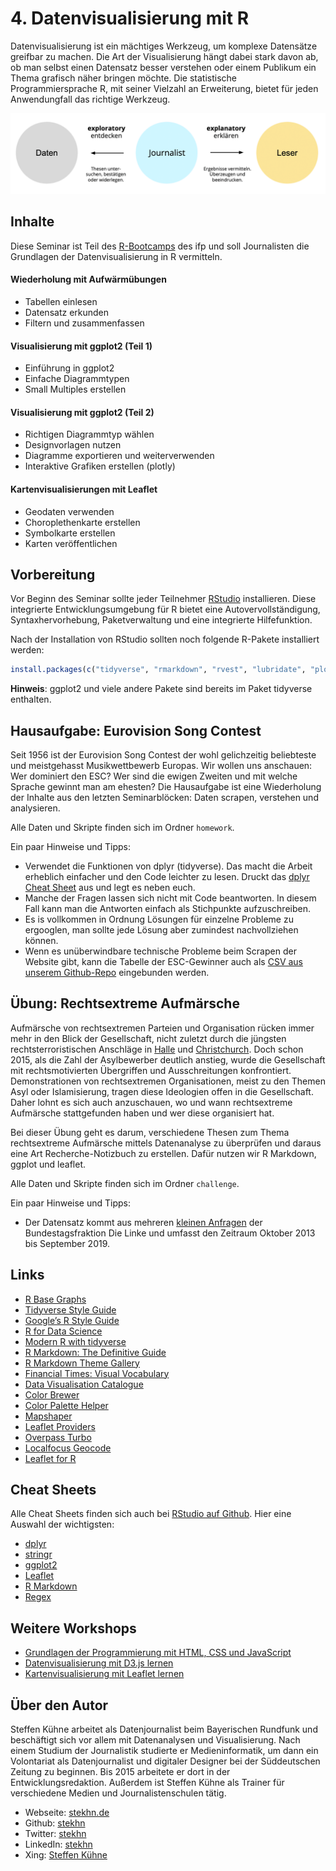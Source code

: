 # 4. Datenvisualisierung mit R

Datenvisualisierung ist ein mächtiges Werkzeug, um komplexe Datensätze greifbar zu machen. Die Art der Visualisierung hängt dabei stark davon ab, ob man selbst einen Datensatz besser verstehen oder einem Publikum ein Thema grafisch näher bringen möchte. Die statistische Programmiersprache R, mit seiner Vielzahl an Erweiterung, bietet für jeden Anwendungfall das richtige Werkzeug.

![Explorative und erklärende Datenvisualisierung](preview.png?raw=true)

## Inhalte

Diese Seminar ist Teil des [R-Bootcamps](https://journalistenschule-ifp.de/seminardetails/950) des ifp und soll Journalisten die Grundlagen der Datenvisualisierung in R vermitteln.

#### Wiederholung mit Aufwärmübungen

- Tabellen einlesen
- Datensatz erkunden
- Filtern und zusammenfassen

#### Visualisierung mit ggplot2 (Teil 1)

- Einführung in ggplot2
- Einfache Diagrammtypen
- Small Multiples erstellen

#### Visualisierung mit ggplot2 (Teil  2)

- Richtigen Diagrammtyp wählen
- Designvorlagen nutzen
- Diagramme exportieren und weiterverwenden
- Interaktive Grafiken erstellen (plotly)

#### Kartenvisualisierungen mit Leaflet

- Geodaten verwenden
- Choroplethenkarte erstellen
- Symbolkarte erstellen
- Karten veröffentlichen

## Vorbereitung

Vor Beginn des Seminar sollte jeder Teilnehmer [RStudio](https://rstudio.com/products/rstudio/download/#download) installieren. Diese integrierte Entwicklungsumgebung für R bietet eine Autovervollständigung, Syntaxhervorhebung, Paketverwaltung und eine integrierte Hilfefunktion.

Nach der Installation von RStudio sollten noch folgende R-Pakete installiert werden:

```r
install.packages(c("tidyverse", "rmarkdown", "rvest", "lubridate", "plotly", "leaflet"))
```

**Hinweis**: ggplot2 und viele andere Pakete sind bereits im Paket tidyverse enthalten.

## Hausaufgabe: Eurovision Song Contest

Seit 1956 ist der Eurovision Song Contest der wohl gelichzeitig beliebteste und meistgehasst Musikwettbewerb Europas. Wir wollen uns anschauen: Wer dominiert den ESC? Wer sind die ewigen Zweiten und mit welche Sprache gewinnt man am ehesten? Die Hausaufgabe ist eine Wiederholung der Inhalte aus den letzten Seminarblöcken: Daten scrapen, verstehen und analysieren.

Alle Daten und Skripte finden sich im Ordner `homework`.

Ein paar Hinweise und Tipps:

- Verwendet die Funktionen von dplyr (tidyverse). Das macht die Arbeit erheblich einfacher und den Code leichter zu lesen. Druckt das [dplyr Cheat Sheet](https://github.com/rstudio/cheatsheets/blob/master/data-transformation.pdf) aus und legt es neben euch.
- Manche der Fragen lassen sich nicht mit Code beantworten. In diesem Fall kann man die Antworten einfach als Stichpunkte aufzuschreiben.
- Es is vollkommen in Ordnung Lösungen für einzelne Probleme zu ergooglen, man sollte jede Lösung aber zumindest nachvollziehen können.
- Wenn es unüberwindbare technische Probleme beim Scrapen der Website gibt, kann die Tabelle der ESC-Gewinner auch als [CSV aus unserem Github-Repo](data/esc_winners.csv) eingebunden werden.

## Übung: Rechtsextreme Aufmärsche

Aufmärsche von rechtsextremen Parteien und Organisation rücken immer mehr in den Blick der Gesellschaft, nicht zuletzt durch die jüngsten rechtsterroristischen Anschläge in [Halle](https://de.wikipedia.org/wiki/Anschlag_in_Halle_(Saale)_2019) und [Christchurch](https://de.wikipedia.org/wiki/Terroranschlag_auf_zwei_Moscheen_in_Christchurch). Doch schon 2015, als die Zahl der Asylbewerber deutlich anstieg, wurde die Gesellschaft mit rechtsmotivierten Übergriffen und Ausschreitungen konfrontiert. Demonstrationen von rechtsextremen Organisationen, meist zu den Themen Asyl oder Islamisierung, tragen diese Ideologien offen in die Gesellschaft. Daher lohnt es sich auch anzuschauen, wo und wann rechtsextreme Aufmärsche stattgefunden haben und wer diese organisiert hat.

Bei dieser Übung geht es darum, verschiedene Thesen zum Thema rechtsextreme Aufmärsche mittels Datenanalyse zu überprüfen und daraus eine Art Recherche-Notizbuch zu erstellen. Dafür nutzen wir R Markdown, ggplot und leaflet.

Alle Daten und Skripte finden sich im Ordner `challenge`.

Ein paar Hinweise und Tipps:

- Der Datensatz kommt aus mehreren [kleinen Anfragen](https://kleineanfragen.de/search?q=%22rechtsextreme+aufm%C3%A4rsche+im%22+body%3ABT&sort=published_at%3Adesc) der Bundestagsfraktion Die Linke und umfasst den Zeitraum Oktober 2013 bis September 2019.

## Links

- [R Base Graphs](http://www.sthda.com/english/wiki/r-base-graphs)
- [Tidyverse Style Guide](https://style.tidyverse.org/)
- [Google’s R Style Guide](https://google.github.io/styleguide/Rguide.html)
- [R for Data Science](https://r4ds.had.co.nz/introduction.html)
- [Modern R with tidyverse](https://b-rodrigues.github.io/modern_R/)
- [R Markdown: The Definitive Guide](https://bookdown.org/yihui/rmarkdown/html-document.html)
- [R Markdown Theme Gallery](https://www.datadreaming.org/post/r-markdown-theme-gallery/)
- [Financial Times: Visual Vocabulary](https://github.com/ft-interactive/chart-doctor/blob/master/visual-vocabulary/Visual-vocabulary.pdf)
- [Data Visualisation Catalogue](https://datavizcatalogue.com/methods/treemap.html)
- [Color Brewer](http://colorbrewer2.org/#type=sequential&scheme=BuGn&n=3)
- [Color Palette Helper](https://gka.github.io/palettes)
- [Mapshaper](https://mapshaper.org/)
- [Leaflet Providers](https://leaflet-extras.github.io/leaflet-providers/preview/index.html)
- [Overpass Turbo](https://overpass-turbo.eu/)
- [Localfocus Geocode](https://geocode.localfocus.nl/)
- [Leaflet for R](https://rstudio.github.io/leaflet/markers.html)

## Cheat Sheets

Alle Cheat Sheets finden sich auch bei [RStudio auf Github](https://github.com/rstudio/cheatsheets). Hier eine Auswahl der wichtigsten:

- [dplyr](https://github.com/rstudio/cheatsheets/blob/master/data-transformation.pdf)
- [stringr](https://github.com/rstudio/cheatsheets/blob/master/strings.pdf)
- [ggplot2](https://github.com/rstudio/cheatsheets/blob/master/data-visualization-2.1.pdf)
- [Leaflet](https://github.com/rstudio/cheatsheets/blob/master/leaflet.pdf)
- [R Markdown](https://github.com/rstudio/cheatsheets/blob/master/rmarkdown-2.0.pdf)
- [Regex](https://github.com/rstudio/cheatsheets/blob/master/regex.pdf)

## Weitere Workshops

- [Grundlagen der Programmierung mit HTML, CSS und JavaScript](https://github.com/stekhn/programming-workshop/)
- [Datenvisualisierung mit D3.js lernen](https://github.com/stekhn/d3-workshop)
- [Kartenvisualisierung mit Leaflet lernen](https://github.com/stekhn/leaflet-workshop)

## Über den Autor

Steffen Kühne arbeitet als Datenjournalist beim Bayerischen Rundfunk und beschäftigt sich vor allem mit Datenanalysen und Visualisierung. Nach einem Studium der Journalistik studierte er Medieninformatik, um dann ein Volontariat als Datenjournalist und digitaler Designer bei der Süddeutschen Zeitung zu beginnen. Bis 2015 arbeitete er dort in der Entwicklungsredaktion. Außerdem ist Steffen Kühne als Trainer für verschiedene Medien und Journalistenschulen tätig.

- Webseite: [stekhn.de](https://stekhn.de)
- Github: [stekhn](https://github.com/stekhn)
- Twitter: [stekhn](https://twitter.com/stekhn)
- LinkedIn: [stekhn](https://www.linkedin.com/in/stekhn/)
- Xing: [Steffen Kühne](https://www.xing.com/profile/Steffen_Kuehne11/cv)
